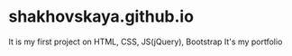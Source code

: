 # shakhovskaya.github.io
It is my first project on HTML, CSS, JS(jQuery), Bootstrap
It's my portfolio
